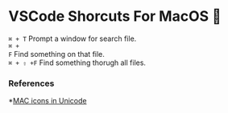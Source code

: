 # VSCode Shorcuts For MacOS &#63743;
<code>&#8984; + T</code> Prompt a window for search file. 
<br>
<code>&#8984; + F</code> Find something on that file. 
<br>
<code>&#8984; + &#8679; +F</code> Find something thorugh all files. 
<br>


### References
*[MAC icons in Unicode](https://apple.stackexchange.com/questions/55727/where-can-i-find-the-unicode-symbols-for-mac-functional-keys-command-shift-e)
